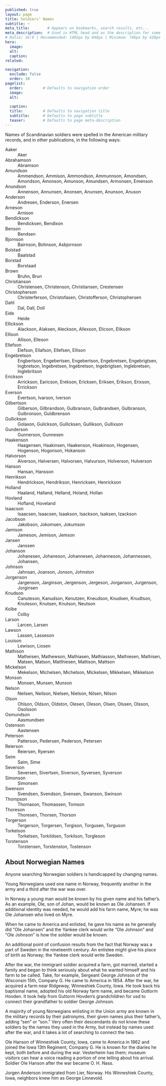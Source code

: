 ```yaml
---
published: true
layout: page
title: Soldiers’ Names
subtitle: ~
meta_title:        # Appears on bookmarks, search results, etc...
meta_description:  # Used in HTML head and as the description for some search engines
# Ratio: 16:9 | Recommended: 1492px by 840px | Minimum: 746px by 420px
hero:
  image:
  alt:
  caption:
related:

navigation:
  exclude: false
  order: 10
pagelist:
  order:         # Defaults to navigation order
  image: 
  alt:
 
  caption:   
  title:         # Defaults to navigation title
  subtitle:      # Defaults to page subtitle
  teaser:        # Defaults to page meta-description  
---   
```

Names of Scandinavian soldiers were spelled in the American military records, and in other publications, in the following ways: 

<dl>
    <dt>Aaker</dt>
    <dd>Aker</dd>
    <dt>Abrahamson</dt>
    <dd>Abramson</dd>
    <dt>Amundson</dt>
    <dd>Ammendson, Ammison, Ammondson, Ammunnson, Amondsen, Amondson, Amonson, Amunson, Amundsen, Armonsen, Emenson</dd>
    <dt>Anundson</dt>
    <dd>Annenson, Annunsen, Anonsen, Anunsen, Anunson, Anuson</dd>
    <dt>Anderson</dt>
    <dd>Andresen, Enderson, Enersen</dd>
    <dt>Arneson</dt>
    <dd>Arnison</dd>
    <dt>Bendickson</dt>
    <dd>Bendicksen, Bendixon </dd>
    <dt>Benson</dt>
    <dd>Bendsen</dd>
    <dt>Bjornson</dt>
    <dd>Bairnson, Bohnson, Asbjornson</dd>
    <dt>Bolstad</dt>
    <dd>Baalstad</dd>
    <dt>Borstad</dt>
    <dd>Borstaad</dd>
    <dt>Brown</dt>
    <dd>Bruhn, Brun</dd>
    <dt>Christianson</dt>
    <dd> Christensen, Christenson, Christiansen, Crestensen</dd>
    <dt>Christopherson</dt>
    <dd>Christerferson, Christofasen, Christofferson, Christophersen </dd>
    <dt>Dahl</dt>
    <dd>Dal, Dall, Doll</dd>
    <dt>Eide</dt>
    <dd>Heide</dd>
    <dt>Ellickson</dt>
    <dd>Alackson, Alaksen, Aleckson, Allexson, Elicson, Elikson</dd>
    <dt>Ellison</dt>
    <dd>Allison, Elleson</dd>
    <dt>Ellefson</dt>
    <dd>Elefson, Ellafson, Ellefsen, Ellison</dd>
    <dt>Engebretson</dt>
    <dd>Engbertson, Engebertsen, Engebertson, Engebretsen, Engebrigtsen, Ingbretson, Ingebretsen, Ingebretson, Ingebrigtsen, Inglebretsen, Inglebritson</dd>
    <dt>Erickson</dt>
    <dd>Arrickson, Earicson, Erekson, Ericksen, Eriksen, Erikson, Erixson, Errickson</dd>
    <dt>Everson</dt>
    <dd>Evertson, Ivarson, Iverson</dd>
    <dt>Gilbertson</dt>
    <dd>Gilberson, Gilbrandson, Gulbranson, Gulbrandsen, Gulbranson, Gulbronson, Guldbrenson</dd>
    <dt>Gullickson</dt>
    <dd>Golaxon, Gulickson, Gullicksen, Gullikson, Gullixson</dd>
    <dt>Gunderson</dt>
    <dd>Gunnerson, Gunnesen</dd>
    <dt>Haakenson</dt>
    <dd>Haagensen, Haakinsen, Haakenson, Hoakinson, Hogensen, Hogenson, Hogonson, Hokanson</dd>
    <dt>Halvorson</dt>
    <dd>Alverson, Halversen, Halvorsen, Halvurson, Holverson, Hulverson</dd>
    <dt>Hanson</dt>
    <dd>Hansan, Hansson</dd>
    <dt>Henrikson</dt>
    <dd>Hendrickson, Hendrikson, Henricksen, Henrickson</dd>
    <dt>Holland</dt>
    <dd>Haaland, Halland, Helland, Holand, Hollan</dd>
    <dt>Hovland</dt>
    <dd>Hofland, Hoveland</dd>
    <dt>Isaacson</dt>
    <dd>Isaacsen, Isaacsen, Isaakson, Isackson, Isaksen, Izackson</dd>
    <dt>Jacobson</dt>
    <dd>Jakobson, Jokomsen, Jokumson</dd>
    <dt>Jamison</dt>
    <dd>Jameson, Jemison, Jemson</dd>
    <dt>Jansen</dt>
    <dd>Janssen</dd>
    <dt>Johanson</dt>
    <dd>Johanesen, Johaneson, Johannesen, Johanneson, Johannessen, Johansen, </dd>
    <dt>Johnson</dt>
    <dd>Jahnsan, Joanson, Jonson, Johnston</dd>
    <dt>Jorgenson</dt>
    <dd>Jargenson, Jarginson, Jergenson, Jergeson, Jorganson, Jurgenson, Jorginsen</dd>
    <dt>Knudson</dt>
    <dd>Canuteson, Kanudson, Kenutzen, Kneudson, Knudsen, Knudtson, Knuteson, Knutsen, Knutson, Neutson</dd>
    <dt>Kolbe</dt>
    <dd>Colby</dd>
    <dt>Larson</dt>
    <dd>Larcen, Larsen</dd>
    <dt>Lawson</dt>
    <dd>Lassen, Lasseson</dd>
    <dt>Louison</dt>
    <dd>Lewison, Liosen</dd>
    <dt>Mathison</dt>
    <dd>Matheisen, Mathewson, Mathiasen, Mathiasson, Mathiesen, Mathisen, Matsen, Matson, Matthiesen, Mattison, Mattson</dd>
    <dt>Mickelson</dt>
    <dd>Mekelson, Michelsen, Michelson, Mickelsen, Mikkelsen, Mikkelson</dd>
    <dt>Monson</dt>
    <dd>Monsen, Munsen, Munson</dd>
    <dt>Nelson</dt>
    <dd>Neilsen, Neilson, Nielsen, Nielson, Nilsen, Nilson</dd>
    <dt>Olson</dt>
    <dd>Ohlson, Oldson, Oldston, Olesen, Oleson, Olsen, Olssen, Olsson, Osolsson</dd>
    <dt>Osmundson</dt>
    <dd>Aasmundsen</dd>
    <dt>Ostenson</dt>
    <dd>Aastensen</dd>
    <dt>Peterson</dt>
    <dd>Patterson, Pedersen, Pederson, Petersen</dd>
    <dt>Reierson</dt>
    <dd>Reiersen, Ryersen</dd>
    <dt>Seim</dt>
    <dd>Saim, Sime</dd>
    <dt>Severson</dt>
    <dd>Seversen, Sivertsen, Siverson, Syversen, Syverson</dd>
    <dt>Simonson</dt>
    <dd>Simonsen</dd>
    <dt>Swenson</dt>
    <dd>Svendsen, Svendson, Svensen, Swanson, Swinson</dd>
    <dt>Thompson</dt>
    <dd> Thomason, Thomassen, Tomson</dd>
    <dt>Thoreson</dt>
    <dd> Thoresen, Thorsen, Thorson</dd>
    <dt>Torgerson</dt>
    <dd> Tergerson, Torgersen, Torgison, Torgusen, Torguson</dd>
    <dt>Torkelson</dt>
    <dd>Torkelsen, Torkildsen, Torkilson, Torgleson</dd>
    <dt>Torstenson</dt>
    <dd>Torstensen, Torstenston, Tostenson</dd>
</dl>

About Norwegian Names
---------------------

Anyone searching Norwegian soldiers is handicapped by changing names.

Young Norwegians used one name in Norway, frequently another in the army and a third after the war was over.

In Norway a young man would be known by his given name and his father’s. As an example, Ole, son of Johan, would be known as Ole Johansen. If additional identity was needed, he would add his farm name, Myre; he was Ole Johansen who lived on Myre.

When he came to America and enlisted, he gave his name as he generally did “Ole Johansen” and the Yankee clerk would write “Ole Johnson” and “Ole Johnson” is how the soldier would be known.

An additional point of confusion results from the fact that Norway was a part of Sweden in the nineteenth century. An enlistee might give his place of birth as Norway; the Yankee clerk would write Sweden.

After the war, the immigrant soldier acquired a farm, got married, started a family and began to think seriously about what he wanted himself and his farm to be called. Take, for example, Sergeant George Johnson of the Wisconsin 15th, Company G. He came to America in 1854. After the war, he acquired a farm near Ridgeway, Winneshiek County, Iowa. He took back his baptismal name, adopted his old Norway farm name, and became Guttorm Hovden. It took help from Guttorm Hovden’s grandchildren for usd to connect their grandfather to soldier George Johnson.

A majority of young Norwegians enlisting in the Union army are known in the military records by their patronyms, their given names plus their father’s, adding “sen” or “son.” Very often their descendants do not know these soldiers by the names they used in the Army, but instead by names used after the war, and it takes a lot of searching to connect the two.

Ole Hanson of Winneshiek County, Iowa, came to America in 1862 and joined the Iowa 13th Regiment, Company G. He is known for the diaries he kept, both before and during the war. Vesterheim has them; museum visitors can hear a voice reading a portion of one telling about his arrival. Soldier Ole Hanson after the war became O. H. Nass.

Jorgen Anderson immigrated from Lier, Norway. His Winneshiek County, Iowa, neighbors knew him as George Linnevold.